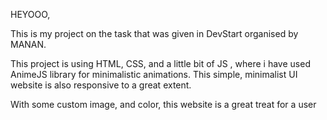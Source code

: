 HEYOOO,

This is my project on the task that was given in DevStart organised by MANAN.

This project is using HTML, CSS, and a little bit of JS , where i have used AnimeJS library for minimalistic animations.
This simple, minimalist UI website is also responsive to a great extent.

With some custom image, and color, this website is a great treat for a user
